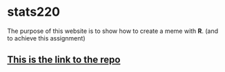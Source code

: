 # **stats220**
The purpose of this website is to show how  to create a meme with **R**. (and to achieve this assignment)

## [This is the link to the repo](https://jizzx6.github.io/stats220/)
